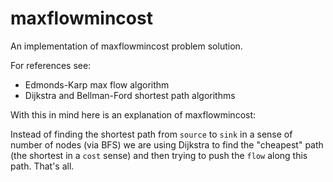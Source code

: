 maxflowmincost
==============

An implementation of maxflowmincost problem solution.

For references see:

- Edmonds-Karp max flow algorithm
- Dijkstra and Bellman-Ford shortest path algorithms

With this in mind here is an explanation of maxflowmincost:

Instead of finding the shortest path from `source` to `sink` in a sense of number of nodes (via BFS) we are using Dijkstra to find the "cheapest" path (the shortest in a `cost` sense) and then trying to push the `flow` along this path. That's all.
